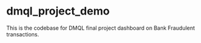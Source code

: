# dmql_project_demo
This is the codebase for DMQL final project dashboard on Bank Fraudulent transactions.
